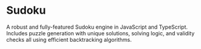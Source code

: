 # Sudoku
A robust and fully-featured Sudoku engine in JavaScript and TypeScript. Includes puzzle generation with unique solutions, solving logic, and validity checks all using efficient backtracking algorithms.
